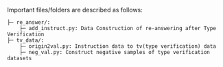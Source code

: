 Important files/folders are described as follows:

```
├─ re_answer/: 
    ├─ add_instruct.py: Data Construction of re-answering after Type Verification
├─ tv_data/: 
    ├─ origin2val.py: Instruction data to tv(type verification) data
    ├─ neg_val.py: Construct negative samples of type verification datasets
